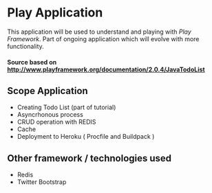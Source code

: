 # Play Application 

This application will be used to understand and playing with *Play Framework*. Part of
ongoing application which will evolve with more functionality. 

#### Source based on <http://www.playframework.org/documentation/2.0.4/JavaTodoList>

## Scope Application
* Creating Todo List (part of tutorial)
* Asyncrhonous process
* CRUD operation with REDIS
* Cache
* Deployment to Heroku ( Procfile and Buildpack )

## Other framework / technologies used
* Redis
* Twitter Bootstrap
